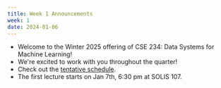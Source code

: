 ```yaml
---
title: Week 1 Announcements
week: 1
date: 2024-01-06
---
```


* Welcome to the Winter 2025 offering of CSE 234: Data Systems for Machine Learning!
* We're excited to work with you throughout the quarter!
* Check out the [tentative schedule](/cse234-w25/schedule).
* The first lecture starts on Jan 7th, 6:30 pm at SOLIS 107.

